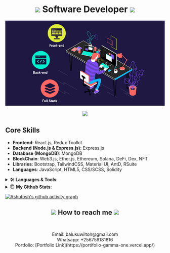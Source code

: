 <h1 align="center">
  <img src="https://media.giphy.com/media/hvRJCLFzcasrR4ia7z/giphy.gif" width="28">
  Software Developer
  <img src="https://media.giphy.com/media/hvRJCLFzcasrR4ia7z/giphy.gif" width="28">
</h1>

<p align="center">
  <img src="https://github.com/icedev528/icedev528/blob/main/Logo.gif" />
</p>

<p align="center">
  <a href="https://github.com/DenverCoder1/readme-typing-svg">
    <img src="https://readme-typing-svg.herokuapp.com/?lines=Full-Stack%20developer;3+%2B%20years%20of%20working%20experience;Being%20passionate%20and%20creative&center=true&width=380&height=45">
  </a>
</p>

## Core Skills

- **Frontend**: React.js, Redux Toolkit
- **Backend (Node.js & Express.js)**: Express.js
- **Database (MongoDB)**: MongoDB
- **BlockChain**: Web3.js, Ether.js, Ethereum, Solana, DeFi, Dex, NFT
- **Libraries**: Bootstrap, TailwindCSS, Material UI, AntD, RSuite
- **Languages**: JavaScript, HTML5, CSS/SCSS, Solidity

<details>
  <summary>🛠️ <b>Languages & Tools</b>: </summary>
  <code><img height="45" src="https://raw.githubusercontent.com/github/explore/80688e429a7d4ef2fca1e82350fe8e3517d3494d/topics/react/react.png"></code>
  <code><img height="45" src="https://raw.githubusercontent.com/github/explore/80688e429a7d4ef2fca1e82350fe8e3517d3494d/topics/redux/redux.png"></code>
  <code><img height="45" src="https://raw.githubusercontent.com/github/explore/80688e429a7d4ef2fca1e82350fe8e3517d3494d/topics/vue/vue.png"></code>
  <!-- Add Node.js, Express.js, MongoDB icons -->
  <code><img height="45" src="https://raw.githubusercontent.com/devicons/devicon/master/icons/nodejs/nodejs-original-wordmark.svg"></code>
  <code><img height="45" src="https://raw.githubusercontent.com/devicons/devicon/master/icons/express/express-original-wordmark.svg"></code>
  <code><img height="45" src="https://raw.githubusercontent.com/devicons/devicon/master/icons/mongodb/mongodb-original-wordmark.svg"></code>
  <!-- Add other relevant icons -->
</details>

<details>
  <summary> 😇 <b>My Github Stats</b>: </summary>
  <br> 
  <p align="center">
    <img src="https://github-readme-stats.vercel.app/api?username=WILTON-DEV&show_icons=true&&include_all_commits=true&count_private=true&theme=tokyonight&line_height=27">
    <img src="https://github-readme-stats.vercel.app/api/top-langs/?username=WILTON-DEV&langs_count=8&layout=compact&theme=tokyonight&include_all_commits=true&line_height=27">
  </p>
</details>

[![Ashutosh's github activity graph](https://github-readme-activity-graph.vercel.app/graph?username=WILTON-DEV&theme=dracula)](https://github.com/ashutosh00710/github-readme-activity-graph)

<div align="center">
  <h2>
    <img src='https://raw.githubusercontent.com/ShahriarShafin/ShahriarShafin/main/Assets/handshake.gif' width="100px" />
    How to reach me
    <img src='https://raw.githubusercontent.com/ShahriarShafin/ShahriarShafin/main/Assets/handshake.gif' width="100px" />
  </h2>
  <br />
  <p>
    Email: balukuwilton@gmail.com<br />
    Whatsapp: +256759181816 <br />
    Portfolio: [Portfolio Link](https://portifolio-gamma-one.vercel.app/)
  </p>
</div>
